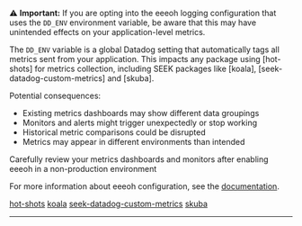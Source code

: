 ⚠️ **Important:** If you are opting into the eeeoh logging configuration that uses the `DD_ENV` environment variable, be aware that this may have unintended effects on your application-level metrics.

The `DD_ENV` variable is a global Datadog setting that automatically tags all metrics sent from your application. This impacts any package using [hot-shots] for metrics collection, including SEEK packages like [koala], [seek-datadog-custom-metrics] and [skuba].

Potential consequences:

- Existing metrics dashboards may show different data groupings
- Monitors and alerts might trigger unexpectedly or stop working
- Historical metric comparisons could be disrupted
- Metrics may appear in different environments than intended

Carefully review your metrics dashboards and monitors after enabling eeeoh in a non-production environment

For more information about eeeoh configuration, see the [documentation](https://github.com/seek-oss/logger/blob/master/docs/eeeoh.md).

[hot-shots](https://github.com/bdeitte/hot-shots)
[koala](https://github.com/seek-oss/koala)
[seek-datadog-custom-metrics](https://github.com/seek-oss/datadog-custom-metrics)
[skuba](https://github.com/seek-oss/skuba)

---
